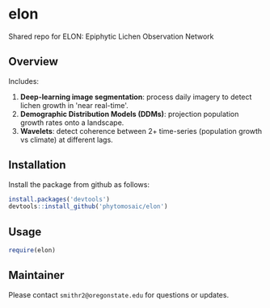# elon

Shared repo for ELON: Epiphytic Lichen Observation Network

## Overview

Includes:  
1. **Deep-learning image segmentation**: process daily imagery to detect lichen growth in 'near real-time'. 
2. **Demographic Distribution Models (DDMs)**: projection population growth rates onto a landscape.
3. **Wavelets**: detect coherence between 2+ time-series (population growth vs climate) at different lags.

## Installation

Install the package from github as follows:
```r
install.packages('devtools')
devtools::install_github('phytomosaic/elon')
```

## Usage

```r
require(elon)
```

## Maintainer

Please contact `smithr2@oregonstate.edu` for questions or updates.






